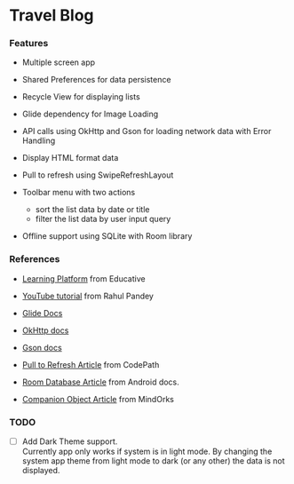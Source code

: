 # Travel Blog

### Features

- Multiple screen app

- Shared Preferences for data persistence

- Recycle View for displaying lists

- Glide dependency for Image Loading

- API calls using OkHttp and Gson for loading network data with Error Handling

- Display HTML format data

- Pull to refresh using SwipeRefreshLayout

- Toolbar menu with two actions
    - sort the list data by date or title
    - filter the list data by user input query

- Offline support using SQLite with Room library

### References

- [Learning Platform](https://www.educative.io/courses/modern-android-app-development-kotlin) from Educative

- [YouTube tutorial](https://www.youtube.com/watch?v=NW1j8DSqMtI&t=18s&ab_channel=RahulPandey) from Rahul Pandey

- [Glide Docs](https://bumptech.github.io/glide/doc/download-setup.html)

- [OkHttp docs](https://square.github.io/okhttp/)

- [Gson docs](https://github.com/google/gson)

- [Pull to Refresh Article](https://guides.codepath.com/android/implementing-pull-to-refresh-guide) from CodePath

- [Room Database Article](https://developer.android.com/training/data-storage/room) from Android docs.

- [Companion Object Article](https://blog.mindorks.com/companion-object-in-kotlin) from MindOrks

### TODO

- [ ] Add Dark Theme support.  
Currently app only works if system is in light mode.
By changing the system app theme from light mode to dark (or any other) the data is not displayed.